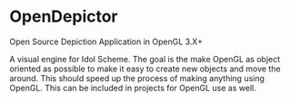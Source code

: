 # OpenDepictor
Open Source Depiction Application in OpenGL 3.X+

A visual engine for Idol Scheme.
The goal is the make OpenGL as object oriented as possible to make it easy to create new objects and move the around.
This should speed up the process of making anything using OpenGL.
This can be included in projects for OpenGL use as well.
